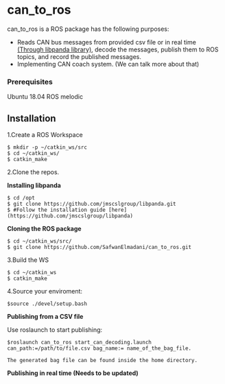 # can_to_ros
can_to_ros is a ROS package has the following purposes:
* Reads CAN bus messages from provided csv file or in real time [(Through libpanda library)](https://github.com/jmscslgroup/libpanda), decode the messages, publish them to ROS topics, and record the published messages.
* Implementing CAN coach system. (We can talk more about that)
### Prerequisites

Ubuntu 18.04
ROS melodic

## Installation
1.Create a ROS Workspace
```
$ mkdir -p ~/catkin_ws/src
$ cd ~/catkin_ws/
$ catkin_make
```
2.Clone the repos.

**Installing libpanda**
```
$ cd /opt
$ git clone https://github.com/jmscslgroup/libpanda.git  
$ #Follow the installation guide [here](https://github.com/jmscslgroup/libpanda)
```
**Cloning the ROS package**
```
$ cd ~/catkin_ws/src/
$ git clone https://github.com/SafwanElmadani/can_to_ros.git
```
3.Build the WS
```
$ cd ~/catkin_ws
$ catkin_make
```
4.Source your enviroment:
```
$source ./devel/setup.bash
```
**Publishing from a CSV file**

Use roslaunch to start publishing:
```
$roslaunch can_to_ros start_can_decoding.launch can_path:=/path/to/file.csv bag_name:= name_of_the_bag_file.

The generated bag file can be found inside the home directory.
```
**Publishing in real time (Needs to be updated)**

